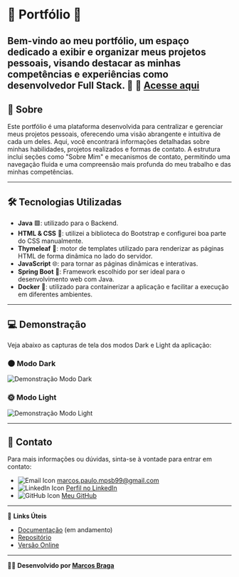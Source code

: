 # 🌟 Portfólio 🌟

Bem-vindo ao meu portfólio, um espaço dedicado a exibir e organizar meus projetos pessoais, visando destacar as minhas competências e experiências como desenvolvedor Full Stack. 🚀
🔗 [Acesse aqui](https://apenasmarcos.onrender.com/)
---

## 📖 Sobre

Este portfólio é uma plataforma desenvolvida para centralizar e gerenciar meus projetos pessoais, oferecendo uma visão abrangente e intuitiva de cada um deles. Aqui, você encontrará informações detalhadas sobre minhas habilidades, projetos realizados e formas de contato. A estrutura inclui seções como "Sobre Mim" e mecanismos de contato, permitindo uma navegação fluida e uma compreensão mais profunda do meu trabalho e das minhas competências.

---

## 🛠️ Tecnologias Utilizadas

- **Java** 🟩: utilizado para o Backend.
- **HTML & CSS** 🎨: utilizei a biblioteca do Bootstrap e configurei boa parte do CSS manualmente.
- **Thymeleaf** 🧩: motor de templates utilizado para renderizar as páginas HTML de forma dinâmica no lado do servidor.
- **JavaScript** 🌐: para tornar as páginas dinâmicas e interativas.
- **Spring Boot** 🚀: Framework escolhido por ser ideal para o desenvolvimento web com Java.
- **Docker** 🐳: utilizado para containerizar a aplicação e facilitar a execução em diferentes ambientes.
---

## 💻 Demonstração

Veja abaixo as capturas de tela dos modos Dark e Light da aplicação:

### 🌑 Modo Dark

![Demonstração Modo Dark](https://github.com/user-attachments/assets/43026fd0-23ce-4e9b-ac12-732dd1980252)

### 🌞 Modo Light

![Demonstração Modo Light](https://github.com/user-attachments/assets/7b709b44-e461-4c29-8d01-67c6b469c240)

---

## 📧 Contato

Para mais informações ou dúvidas, sinta-se à vontade para entrar em contato:

- ![Email Icon](https://img.shields.io/badge/Email-%E2%80%94%20marcos.paulo.mpsb99@gmail.com-brightgreen?style=flat-square) [marcos.paulo.mpsb99@gmail.com](mailto:marcos.paulo.mpsb99@gmail.com)
- ![LinkedIn Icon](https://img.shields.io/badge/LinkedIn-%E2%80%94%20Perfil%20no%20LinkedIn-blue?style=flat-square) [Perfil no LinkedIn](https://www.linkedin.com/in/onlymarc/)
- ![GitHub Icon](https://img.shields.io/badge/GitHub-%E2%80%94%20Meu%20GitHub-black?style=flat-square) [Meu GitHub](https://github.com/apenasMarcos)


---

🔗 **Links Úteis**

- [Documentação](#) (em andamento)
- [Repositório](https://github.com/apenasMarcos/portifolios)
- [Versão Online](https://apenasmarcos.onrender.com/)

---

👨‍💻 **Desenvolvido por [Marcos Braga](https://www.linkedin.com/in/onlymarc/)**

